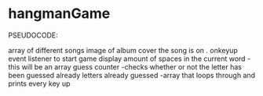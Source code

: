 # hangmanGame

PSEUDOCODE:

array of different songs
image of album cover the song is on
. onkeyup event listener to start game
display amount of spaces in the current word
  -this will be an array
guess counter
  -checks whether or not the letter has been guessed already
letters already guessed
  -array that loops through and prints every key up
